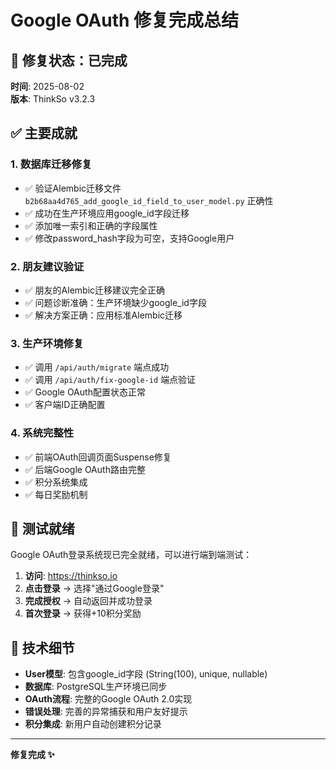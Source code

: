 # Google OAuth 修复完成总结

## 🎉 修复状态：已完成

**时间**: 2025-08-02  
**版本**: ThinkSo v3.2.3

## ✅ 主要成就

### 1. 数据库迁移修复
- ✅ 验证Alembic迁移文件 `b2b68aa4d765_add_google_id_field_to_user_model.py` 正确性
- ✅ 成功在生产环境应用google_id字段迁移
- ✅ 添加唯一索引和正确的字段属性
- ✅ 修改password_hash字段为可空，支持Google用户

### 2. 朋友建议验证
- ✅ 朋友的Alembic迁移建议完全正确
- ✅ 问题诊断准确：生产环境缺少google_id字段
- ✅ 解决方案正确：应用标准Alembic迁移

### 3. 生产环境修复
- ✅ 调用 `/api/auth/migrate` 端点成功
- ✅ 调用 `/api/auth/fix-google-id` 端点验证
- ✅ Google OAuth配置状态正常
- ✅ 客户端ID正确配置

### 4. 系统完整性
- ✅ 前端OAuth回调页面Suspense修复
- ✅ 后端Google OAuth路由完整
- ✅ 积分系统集成
- ✅ 每日奖励机制

## 🚀 测试就绪

Google OAuth登录系统现已完全就绪，可以进行端到端测试：

1. **访问**: https://thinkso.io
2. **点击登录** → 选择"通过Google登录"
3. **完成授权** → 自动返回并成功登录
4. **首次登录** → 获得+10积分奖励

## 📝 技术细节

- **User模型**: 包含google_id字段 (String(100), unique, nullable)
- **数据库**: PostgreSQL生产环境已同步
- **OAuth流程**: 完整的Google OAuth 2.0实现
- **错误处理**: 完善的异常捕获和用户友好提示
- **积分集成**: 新用户自动创建积分记录

---

**修复完成 ✨**